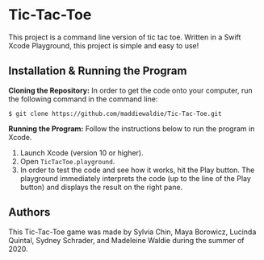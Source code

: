 # Tic-Tac-Toe

This project is a command line version of tic tac toe. Written in a Swift Xcode Playground, this project is simple and easy to use!

## Installation & Running the Program

**Cloning the Repository:** In order to get the code onto your computer, run the following command in the command line:

```
$ git clone https://github.com/maddiewaldie/Tic-Tac-Toe.git
```

**Running the Program:** Follow the instructions below to run the program in Xcode.

1. Launch Xcode (version 10 or higher).
2. Open `TicTacToe.playground`.
3. In order to test the code and see how it works, hit the Play button. The playground immediately interprets the code (up to the line of the Play button) and displays the result on the right pane.

## Authors

This Tic-Tac-Toe game was made by Sylvia Chin, Maya Borowicz, Lucinda Quintal, Sydney Schrader, and Madeleine Waldie during the summer of 2020.
